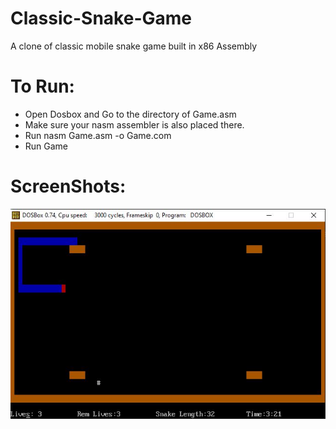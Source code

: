 # Classic-Snake-Game

A clone of classic mobile snake game built in x86 Assembly

# To Run:

- Open Dosbox and Go to the directory of Game.asm
- Make sure your nasm assembler is also placed there.
- Run nasm Game.asm -o Game.com
- Run Game

# ScreenShots:

![](Screens/1.JPG)

